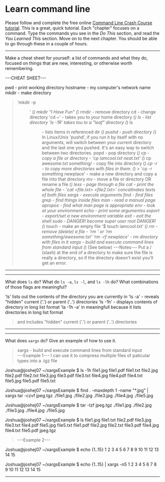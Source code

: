 # Learn command line

Please follow and complete the free online [Command Line Crash Course
tutorial](http://cli.learncodethehardway.org/book/). This is a great,
quick tutorial. Each "chapter" focuses on a command. Type the commands
you see in the _Do This_ section, and read the _You Learned This_
section. Move on to the next chapter. You should be able to go through
these in a couple of hours.


---

Make a cheat sheet for yourself: a list of commands and what they do, focused on things that are new, interesting, or otherwise worth remembering.

---CHEAT SHEET---

pwd - print working directory 
hostname - my computer's network name
mkdir - make directory 
  > 'mkdir -p <dir path>' (*)
  > mkdir "I Have Fun" (*)
rmdir - remove directory
cd - change directory 
  > 'cd ~' - takes you to your home directory (*)
ls - list directory 
  > 'ls -1R' takes tou to a "leaf" directory (*)
  > ls <dir/> - lists items in referenced dir (*)
pushd - push directory (*)
  > In Linux/Unix 'pushd', if you run it by itself with no arguments, 
  > will switch between your current directory and the last one you pushed. 
  > It's an easy way to switch between two directories.
popd - pop directory (*)
cp - copy a file or directory - 'cp iamcool.txt neat.txt' (*)
  > cp awesome.txt something/ - copy file into directory (*)
  >  cp -r - to copy more directories with files in them. (*)
    > 'cp -r something newplace' - make a new directory and copy a file into that directory
mv - move a file or directory OR rename a file (*)
less - page through a file
cat - print the whole file - 'cat <file.txt> <file2.txt>' concatinates texts of both files
xargs - execute arguments
find - find files
grep - find things inside files
man - read a manual page
apropos - find what man page is appropriate
env - look at your environment
echo - print some argumentss
export - export/set a new environment variable
exit - exit the shell
sudo - DANGER! become super user root DANGER! (*)
touch - make an empty file '$ touch iamcool.txt' (*)
rm - remove (delete) a file - 'rm <file>' or 'rm something/awesome.txt' 
  > 'rm -rf newplace' - rm directory with files in it
xargs - build and execute command lines from standard input (*) (See below)
---Notes---
> Put a / (slash) at the end of a directory to make sure the file is really a directory, 
> so if the directory doesn't exist you'll get an error.
---


---

What does `ls` do? What do `ls -a`, `ls -l`, and `ls -lh` do? What combinations of those flags are meaningful?

'ls' lists out the contents of the directory you are currently in
'ls -a' - reveals "hidden" current ('.') or parent ('..') directories 
'ls -1h' - displays contents of directory in long list format
'la -1h -a' in meaningfull because it lists directories in long list format 
  > and includes "hidden" current ('.') or parent ('..') directories 

---


---

What does `xargs` do? Give an example of how to use it.

> xargs - build and execute command lines from standard input  
> ---Example 1--- 
>I can use it to compress multiple files of paticular types into a .tgz file

Joshua@joshej07 ~/xargsExample
$ ls -1h
file1.jpg
file1.pdf
file1.txt
file2.jpg
file2.pdf
file2.txt
file3.jpg
file3.pdf
file3.txt
file4.jpg
file4.pdf
file4.txt
file5.jpg
file5.pdf
file5.txt

Joshua@joshej07 ~/xargsExample
$ find . -maxdepth 1 -name "*.jpg" | xargs tar -czvf jpeg.tgz
./file1.jpg
./file2.jpg
./file3.jpg
./file4.jpg
./file5.jpg

Joshua@joshej07 ~/xargsExample
$ tar -tzf jpeg.tgz
./file1.jpg
./file2.jpg
./file3.jpg
./file4.jpg
./file5.jpg

Joshua@joshej07 ~/xargsExample
$ ls
file1.jpg  file1.txt  file2.pdf  file3.jpg  file3.txt  file4.pdf  file5.jpg  file5.txt
file1.pdf  file2.jpg  file2.txt  file3.pdf  file4.jpg  file4.txt  file5.pdf  jpeg.tgz

>---Example 2---

Joshua@joshej07 ~/xargsExample
$ echo {1..15}
1 2 3 4 5 6 7 8 9 10 11 12 13 14 15

Joshua@joshej07 ~/xargsExample
$ echo {1..15} | xargs -n5
1 2 3 4 5
6 7 8 9 10
11 12 13 14 15


---
